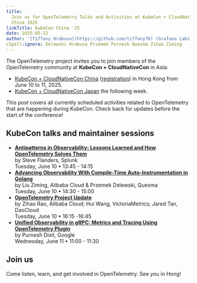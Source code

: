 ```yaml
---
title:
  Join us for OpenTelemetry Talks and Activities at KubeCon + CloudNativeCon
  China 2025
linkTitle: KubeCon China '25
date: 2025-05-22
author: '[Tiffany Hrabusa](https://github.com/tiffany76) (Grafana Labs)'
cSpell:ignore: Delewski Hrabusa Przemek Purnesh Quesma Zihao Ziming
---
```


The OpenTelemetry project invites you to join members of the OpenTelemetry
community at **KubeCon + CloudNativeCon** in Asia:

- [KubeCon + CloudNativeCon China][] ([registration][]) in Hong Kong from June
  10 to 11, 2025.
- [KubeCon + CloudNativeCon Japan](../kubecon-japan/) the following week.

This post covers all currently scheduled activities related to OpenTelemetry
that are happening during KubeCon. Check back for updates before the start of
the conference!

## KubeCon talks and maintainer sessions

- **[Antipatterns in Observability: Lessons Learned and How OpenTelemetry Solves Them](https://sched.co/1x5i3)**<br>
  by Steve Flanders, Splunk<br> Tuesday, June 10 • 13:45 - 14:15
- **[Advancing Observability With Compile-Time Auto-Instrumentation in Golang](https://sched.co/1x5iC)**<br>
  by Liu Ziming, Alibaba Cloud & Przemek Delewski, Quesma<br> Tuesday, June 10 •
  14:30 - 15:00
- **[OpenTelemetry Project Update](https://sched.co/1x5hN)**<br> by Zihao Rao,
  Alibaba Cloud; Hui Wang, VictoriaMetrics; Jared Tan, DaoCloud<br> Tuesday,
  June 10 • 16:15 -16:45
- **[Unified Observability in gRPC: Metrics and Tracing Using OpenTelemetry Plugin](https://sched.co/1x5jY)**<br>
  by Purnesh Dixit, Google <br> Wednesday, June 11 • 11:00 - 11:30

## Join us

Come listen, learn, and get involved in OpenTelemetry. See you in Hong!

[KubeCon + CloudNativeCon China]:
  https://events.linuxfoundation.org/kubecon-cloudnativecon-china/?utm_source=opentelemetry&utm_medium=all&utm_campaign=KubeCon-EU-2025&utm_content=blog
[registration]:
  https://events.linuxfoundation.org/kubecon-cloudnativecon-china/reg/register/?utm_source=opentelemetry&utm_medium=all&utm_campaign=KubeCon-China-2025
